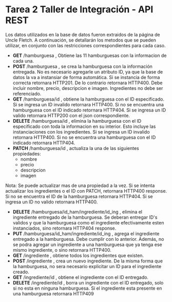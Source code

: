 # Tarea 2 Taller de Integración - API REST
Los datos utilizados en la base de datos fueron extraidos de la página de Uncle Fletch. A continuación, se detallarán los metodos que se pueden utilizar, en conjunto con las restricciones correspondientes para cada caso.
- **GET** /hamburguesa , Obtiene las 11 hamburguesas con la informacion de cada una.
- **POST** /hamburguesa , se crea la hamburguesa con la información entregada. No es necesario agregarle un atributo ID, ya que la base de datos la va a instansiar de forma automática. Si se instancia de forma correcta retornara HTTP201. De lo contrario retornara HTTP400. Debe incluir nombre, precio, descripcion e imagen. Ingredientes no debe ser referenciado.
- **GET** /hamburguesa/id , obtiene la hamburguesa con el ID especificado. Si se ingresa un ID invalido retornara HTTP400. Si no se encuentra una hamburguesa con el ID indicado retornara HTTP404. Si se ingresa un ID valido retornara HTTP200 con el json correspondiente.
- **DELETE** /hamburguesa/id , elimina la hamburguesa con el ID especificado con toda la informacion en su interior. Esto incluye las instanciaciones con los ingredientes. Si se ingresa un ID invalido retornara HTTP400. Si no se encuentra una hamburguesa con el ID indicado retornara HTTP404.
- **PATCH** /hamburguesa/id , actualiza la una de las siguientes propiedades:
  - nombre
  - precio
  - descripcion
  - imagen

Nota: Se puede actualizar mas de una propiedad a la vez. Si se intenta actualizar los ingredientes o el ID con PATCH, retornara HTTP400 response. Si no se encuentra el ID de la hamburguesa retornara HTTP404. Si se ingresa un ID no valido retornara HTTP400.
- **DELETE** /hamburguesa/id_ham/ingrediente/id_ing , elimina el ingrediente entregado de la hamburguesa. Se deberan entregar ID's validos y que la hamburguesa como el ingrediente efectivamente esten instanciados, sino retornara HTTP404 response.
- **PUT** /hamburguesa/id_ham/ingrediente/id_ing , agrega el ingrediente entregado a la hamburguesa. Debe cumplir con lo anterior. Además, no se podra agregar un ingrediente a una hamburguesa que ya tenga ese mismo ingrediente, o sino retornara HTTP400.
- **GET** /ingrediente , obtiene todos los ingredientes que existen.
- **POST** /ingrediente , crea un nuevo ingrediente. De la misma forma que la hamburguesa, no sera necesario explicitar un ID para el ingrediente creado.
- **GET** /ingrediente/id , obtiene el ingrediente con el ID entregado.
- **DELETE** /ingrediente/id , borra un ingrediente con el ID entregado, solo si no esta en ninguna hamburguesa. Si el ingrediente esta presente en una hamburguesa retornara HTTP409
